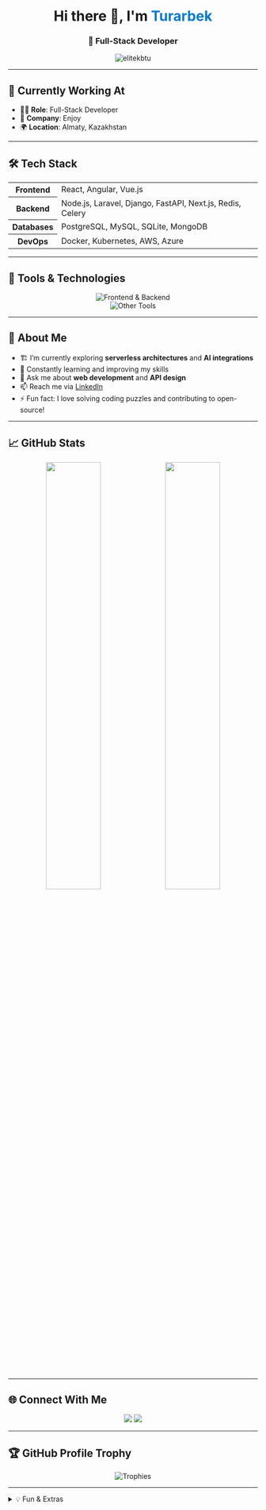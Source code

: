 <h1 align="center">Hi there 👋, I'm <span style="color:#007acc;">Turarbek</span></h1>
<h3 align="center">🚀 Full-Stack Developer</h3>

<p align="center">
  <img src="https://komarev.com/ghpvc/?username=elitekbtu&label=Profile%20Views&color=0e75b6&style=flat-square" alt="elitekbtu" />
</p>

---

## 🔭 Currently Working At

- 🧑‍💻 **Role**: Full-Stack Developer  
- 🏢 **Company**: Enjoy  
- 🌍 **Location**: Almaty, Kazakhstan

---

## 🛠️ Tech Stack

<table>
  <tr>
    <th>Frontend</th>
    <td>React, Angular, Vue.js</td>
  </tr>
  <tr>
    <th>Backend</th>
    <td>Node.js, Laravel, Django, FastAPI, Next.js, Redis, Celery</td>
  </tr>
  <tr>
    <th>Databases</th>
    <td>PostgreSQL, MySQL, SQLite, MongoDB</td>
  </tr>
  <tr>
    <th>DevOps</th>
    <td>Docker, Kubernetes, AWS, Azure</td>
  </tr>
</table>

---

## 🚀 Tools & Technologies

<div align="center">
  <img src="https://skillicons.dev/icons?i=react,angular,vue,nodejs,laravel,django,fastapi,nextjs" alt="Frontend & Backend" />
  <br>
  <img src="https://skillicons.dev/icons?i=redis,celery,postgres,mysql,sqlite,mongodb,docker,kubernetes,aws,azure" alt="Other Tools" />
</div>

---

## 🧠 About Me

- 🏗️ I’m currently exploring **serverless architectures** and **AI integrations**
- 🌱 Constantly learning and improving my skills
- 💬 Ask me about **web development** and **API design**
- 📫 Reach me via [LinkedIn](https://www.linkedin.com/in/turarbek-satbaldiyev-78045a307/)
- ⚡ Fun fact: I love solving coding puzzles and contributing to open-source!

---

## 📈 GitHub Stats

<div align="center">
  <img src="https://github-readme-stats.vercel.app/api?username=elitekbtu&show_icons=true&theme=tokyonight&hide_border=true" width="47%" />
  <img src="https://github-readme-stats.vercel.app/api/top-langs/?username=elitekbtu&layout=compact&theme=tokyonight&hide_border=true" width="47%" />
</div>

---

## 🌐 Connect With Me

<p align="center">
  <a href="https://github.com/elitekbtu"><img src="https://img.shields.io/badge/GitHub-%2312100E.svg?style=for-the-badge&logo=github&logoColor=white" /></a>
  <a href="https://www.linkedin.com/in/turarbek-satbaldiyev-78045a307/"><img src="https://img.shields.io/badge/LinkedIn-%230077B5.svg?style=for-the-badge&logo=linkedin&logoColor=white" /></a>
</p>

---

## 🏆 GitHub Profile Trophy

<div align="center">
  <img src="https://github-profile-trophy.vercel.app/?username=elitekbtu&theme=onedark&margin-w=10&row=2&column=3" alt="Trophies" />
</div>

---

<details>
  <summary>💡 Fun & Extras</summary>
  <ul>
    <li>Always up for a coding challenge!</li>
    <li>Passionate about open-source.</li>
  </ul>
</details>

